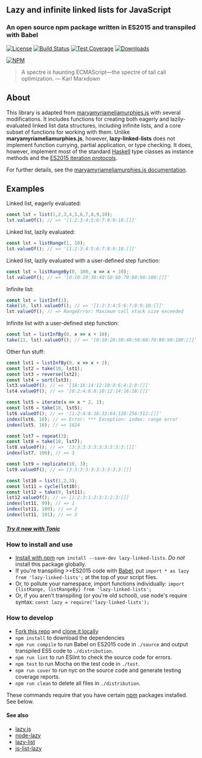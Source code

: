## Lazy and infinite linked lists for JavaScript

### An open source npm package written in ES2015 and transpiled with Babel

[![License](https://img.shields.io/badge/license-ISC-blue.svg)](https://github.com/sjsyrek/lazy-linked-lists/blob/master/LICENSE.txt)
[![Build Status](https://travis-ci.org/sjsyrek/lazy-linked-lists.svg?branch=master)](https://travis-ci.org/sjsyrek/lazy-linked-lists)
[![Test Coverage](https://codeclimate.com/github/sjsyrek/lazy-linked-lists/badges/coverage.svg)](https://codeclimate.com/github/sjsyrek/lazy-linked-lists/coverage)
[![Downloads](https://img.shields.io/npm/dt/lazy-linked-lists.svg?maxAge=2592000)](https://www.npmjs.com/package/lazy-linked-lists)

[![NPM](https://nodei.co/npm/lazy-linked-lists.png?downloads=true)](https://nodei.co/npm/lazy-linked-lists/)

> A spectre is haunting ECMAScript—the spectre of tail call optimization.
> — Karl Marxdown

## About

This library is adapted from [maryamyriameliamurphies.js](https://github.com/sjsyrek/maryamyriameliamurphies.js) with several modifications. It includes functions for creating both eagerly and lazily-evaluated linked list data structures, including infinite lists, and a core subset of functions for working with them. Unlike **maryamyriameliamurphies.js**, however, **lazy-linked-lists** does not implement function currying, partial application, or type checking. It does, however, implement most of the standard [Haskell](https://www.haskell.org) type classes as instance methods and the [ES2015 iteration protocols](https://developer.mozilla.org/en-US/docs/Web/JavaScript/Reference/Iteration_protocols).

For further details, see the [maryamyriameliamurphies.js documentation](http://sjsyrek.github.io/maryamyriameliamurphies.js/).

## Examples

Linked list, eagerly evaluated:
```js
const lst = list(1,2,3,4,5,6,7,8,9,10);
lst.valueOf(); // => '[1:2:3:4:5:6:7:8:9:10:[]]'
```

Linked list, lazily evaluated:
```js
const lst = listRange(1, 10);
lst.valueOf(); // => '[1:2:3:4:5:6:7:8:9:10:[]]'
```

Linked list, lazily evaluated with a user-defined step function:
```js
const lst = listRangeBy(0, 100, x => x + 10);
lst.valueOf(); // => '[0:10:20:30:40:50:60:70:80:90:100:[]]'
```

Infinite list:
```js
const lst = listInf(1);
take(10, lst).valueOf(); // => '[1:2:3:4:5:6:7:8:9:10:[]]'
lst.valueOf(); // => RangeError: Maximum call stack size exceeded
```

Infinite list with a user-defined step function:
```js
const lst = listInfBy(0, x => x + 10);
take(11, lst).valueOf(); // => '[0:10:20:30:40:50:60:70:80:90:100:[]]'
```

Other fun stuff:
```js
const lst1 = listInfBy(0, x => x + 2);
const lst2 = take(10, lst1);
const lst3 = reverse(lst2);
const lst4 = sort(lst3);
lst3.valueOf(); // => '[18:16:14:12:10:8:6:4:2:0:[]]'
lst4.valueOf(); // => '[0:2:4:6:8:10:12:14:16:18:[]]'

const lst5 = iterate(x => x * 2, 1);
const lst6 = take(10, lst5);
lst6.valueOf(); // => '[1:2:4:8:16:32:64:128:256:512:[]]'
index(lst6, 10); // => Error: *** Exception: index: range error
index(lst5, 10); // => 1024

const lst7 = repeat(3);
const lst8 = take(10, lst7);
lst8.valueOf(); // => '[3:3:3:3:3:3:3:3:3:3:[]]'
index(lst7, 100); // => 3

const lst9 = replicate(10, 3);
lst9.valueOf(); // => [3:3:3:3:3:3:3:3:3:3:[]]

const lst10 = list(1,2,3);
const lst11 = cycle(lst10);
const lst12 = take(9, lst11);
lst12.valueOf(); // => [1:2:3:1:2:3:1:2:3:[]]
index(lst11, 99); // => 1
index(lst11, 100); // => 2
index(lst11, 101); // => 3
```

##### [Try it now with Tonic](https://tonicdev.com/npm/lazy-linked-lists)

### How to install and use

- [Install with npm](https://www.npmjs.com/package/lazy-linked-lists) `npm install --save-dev lazy-linked-lists`. _Do not_ install this package globally.
- If you're transpiling >=ES2015 code with [Babel](http://babeljs.io), put `import * as lazy from 'lazy-linked-lists';` at the top of your script files.
- Or, to pollute your namespace, import functions individually: `import {listRange, listRangeBy} from 'lazy-linked-lists';`
- Or, if you aren't transpiling (or you're old school), use node's require syntax: `const lazy = require('lazy-linked-lists');`

### How to develop

- [Fork this repo](https://help.github.com/articles/fork-a-repo/) and [clone it locally](https://help.github.com/articles/cloning-a-repository/)
- `npm install` to download the dependencies
- `npm run compile` to run Babel on ES2015 code in `./source` and output transpiled ES5 code to `./distribution`.
- `npm run lint` to run ESlint to check the source code for errors.
- `npm test` to run Mocha on the test code in `./test`.
- `npm run cover` to run nyc on the source code and generate testing coverage reports.
- `npm run clean` to delete all files in `./distribution`.

These commands require that you have certain [npm](https://www.npmjs.com) packages installed. See below.

#### See also

* [lazy.js](https://github.com/dtao/lazy.js)
* [node-lazy](https://github.com/pkrumins/node-lazy)
* [lazy-list](https://github.com/luochen1990/lazy-list)
* [js-list-lazy](https://github.com/dankogai/js-list-lazy)
